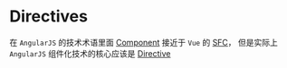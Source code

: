 # Directives

在 `AngularJS` 的技术术语里面 [Component](https://code.angularjs.org/snapshot/docs/tutorial/step_03) 接近于 `Vue` 的 [SFC](https://cn.vuejs.org/api/sfc-spec.html#overview)， 但是实际上 `AngularJS` 组件化技术的核心应该是 [Directive](https://code.angularjs.org/snapshot/docs/guide/directive)
